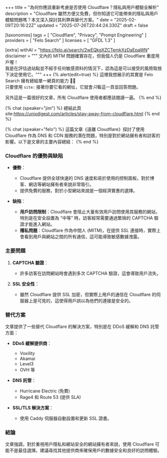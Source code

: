 +++
title = "為何你應該重新考慮是否使用 Cloudflare？隱私與用戶體驗全解析"
description = "Cloudflare 雖然方便又免費，但你知道它可能帶來的隱私與用戶體驗問題嗎？本文深入探討其利弊與替代方案。"
date = "2025-02-09T20:16:22Z"
updated = "2025-07-26T20:44:24.330Z"
draft = false

[taxonomies]
tags = [ "Cloudflare", "Privacy", "Prompt Engineering" ]
providers = [ "Felo Search" ]
licenses = [ "GFDL 1.3" ]

[extra]
withAI = "<https://felo.ai/search/2wEQkgXZCTemkXzDaEpaWN>"
disclaimer = """
文內的 MITM 問題確實存在，但我個人仍是 Cloudflare 重度用戶喔！  
我是在評估過站點並不經手任何敏感資料的情況下，認為這是可以接受的風險取捨下決定使用它。"""
+++
{% alert(edit=true) %}
這裡我想展示的其實是 Felo Search 擁有總結單一網頁的能力 👀✨  \
只要使用 `site:` 接著你要它看的網址，它就會*只*看這一頁並回答問題。

另外這是一篇很好的文章，所有 Cloudflare 使用者都應該閱讀一遍。
{% end %}

{% chat (speaker="jim") %}
總結此頁 site:<https://unixdigest.com/articles/stay-away-from-cloudflare.html>
{% end %}

{% chat (speaker="felo") %}
這篇文章《遠離 Cloudflare》探討了使用 Cloudflare 作為 DNS 和 CDN 服務的潛在問題，特別是對於網站擁有者和訪客的影響。以下是文章的主要內容總結：
{% end %}

### Cloudflare 的優勢與缺陷

- **優勢**：
  - Cloudflare 提供全球快速的 DNS 速度和易於使用的控制面板，對於博客、網店等網站擁有者來說非常吸引。
  - 提供免費的服務，對於小型網站來說是一個經濟實惠的選擇。

- **缺陷**：
  - **用戶訪問限制**：Cloudflare 會阻止大量有效用戶訪問使用其服務的網站，特別是在安全設置為 “中等” 時，訪客經常需要通過繁瑣的 CAPTCHA 驗證才能進入網站。
  - **隱私問題**：Cloudflare 作為中間人 (MITM)，在提供 SSL 連接時，實際上會看到用戶與網站之間的所有通信，這可能導致敏感數據洩露。

### 主要問題

1. **CAPTCHA 驗證**：
   - 許多訪客在訪問網站時會遇到多次 CAPTCHA 驗證，這會導致用戶流失。

2. **SSL 安全性**：
   - 雖然 Cloudflare 提供 SSL 加密，但實際上用戶的通信在 Cloudflare 的伺服器上是可見的，這使得用戶誤以為他們的連接是安全的。

### 替代方案

文章提供了一些替代 Cloudflare 的解決方案，特別是在 DDoS 緩解和 DNS 託管方面：

- **DDoS 緩解提供商**：
  - Voxility
  - Akamai
  - Level3
  - OVH 等

- **DNS 託管**：
  - Hurricane Electric (免費)
  - Rage4 和 Route 53 (提供 SLA)

- **SSL/TLS 解決方案**：
  - 使用 Caddy 伺服器自動設置和更新 SSL 證書。

### 結論

文章強調，對於重視用戶隱私和網站安全的網站擁有者來說，使用 Cloudflare 可能不是最佳選擇。建議尋找其他提供商來確保用戶的數據安全和良好的訪問體驗。
